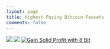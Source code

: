 ```yaml
---
layout: page
title: Highest Paying Bitcoin Faucets
comments: false
---
```


<a target="_blank" href="https://www.bits-pays.com/mem/index.php?r=cryptopayoff"><img src="https://www.bits-pays.com/img/125_f.gif"/></a>
<a target="_blank" href="https://btcfox.info/?ref=CryptoPayoff"><img src="http://btcfox.info/banners/180x150.gif"/></a>
<a href="https://8bit.ltd//c/register/CryptoPayoff"><img src="https://8bit.ltd/img/spectre/banners/125x125.gif" alt="Gain Solid Profit with 8 Bit"></a>
